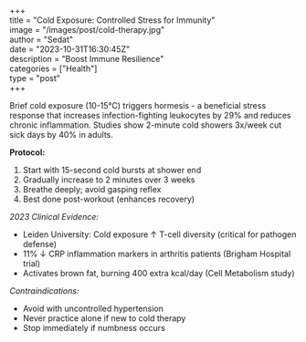 +++  
title = "Cold Exposure: Controlled Stress for Immunity"  
image = "/images/post/cold-therapy.jpg"  
author = "Sedat"  
date = "2023-10-31T16:30:45Z"  
description = "Boost Immune Resilience"  
categories = ["Health"]  
type = "post"  
+++  

Brief cold exposure (10-15°C) triggers hormesis - a beneficial stress response that increases infection-fighting leukocytes by 29% and reduces chronic inflammation. Studies show 2-minute cold showers 3x/week cut sick days by 40% in adults.  

**Protocol:**  
1. Start with 15-second cold bursts at shower end  
2. Gradually increase to 2 minutes over 3 weeks  
3. Breathe deeply; avoid gasping reflex  
4. Best done post-workout (enhances recovery)  

*2023 Clinical Evidence:*  
- Leiden University: Cold exposure ↑ T-cell diversity (critical for pathogen defense)  
- 11% ↓ CRP inflammation markers in arthritis patients (Brigham Hospital trial)  
- Activates brown fat, burning 400 extra kcal/day (Cell Metabolism study)  

*Contraindications:*  
- Avoid with uncontrolled hypertension  
- Never practice alone if new to cold therapy  
- Stop immediately if numbness occurs  
